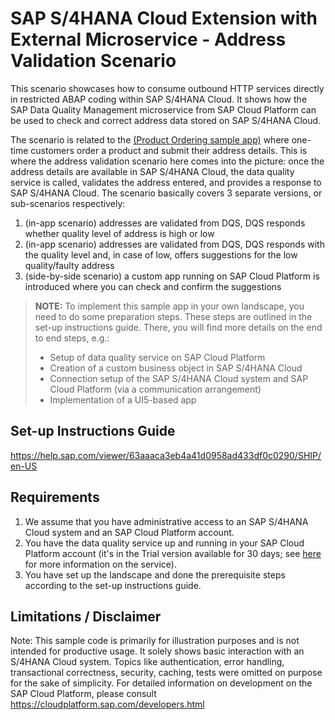# SAP S/4HANA Cloud Extension with External Microservice - Address Validation Scenario 
 		  
This scenario showcases how to consume outbound HTTP services directly in restricted ABAP coding within SAP S/4HANA Cloud.
It shows how the SAP Data Quality Management microservice from SAP Cloud Platform can be used to check and correct address data stored on SAP S/4HANA Cloud.

The scenario is related to the [(Product Ordering sample app)](/https://github.com/SAP/cloud-s4-sample-ext/tree/extorderapp) where one-time customers order a product and submit their address details. This is where the address validation scenario here comes into the picture: once the address details are available in SAP S/4HANA Cloud, the data quality service is called, validates the address entered, and provides a response to SAP S/4HANA Cloud. 
The scenario basically covers 3 separate versions, or sub-scenarios respectively:     
1. (in-app scenario) addresses are validated from DQS, DQS responds whether quality level of address is high or low  
2. (in-app scenario) addresses are validated from DQS, DQS responds with the quality level and, in case of low, offers suggestions for the low quality/faulty address
3. (side-by-side scenario) a custom app running on SAP Cloud Platform is introduced where you can check and confirm the suggestions 

> **NOTE:** To implement this sample app in your own landscape, you need to do some preparation steps. These steps are outlined in the set-up instructions guide. There, you will find more details on the end to end steps, e.g.:
> * Setup of data quality service on SAP Cloud Platform
> * Creation of a custom business object in SAP S/4HANA Cloud
> * Connection setup of the SAP S/4HANA Cloud system and SAP Cloud Platform (via a communication arrangement)
> * Implementation of a UI5-based app

Set-up Instructions Guide
-------------
https://help.sap.com/viewer/63aaaca3eb4a41d0958ad433df0c0290/SHIP/en-US

Requirements
-------------
1. We assume that you have administrative access to an SAP S/4HANA Cloud system and an SAP Cloud Platform account.
2. You have the data quality service up and running in your SAP Cloud Platform account (it's in the Trial version available for 30 days; see [here](https://help.sap.com/viewer/d95546360fea44988eb614718ff7e959/Cloud/en-US) for more information on the service).
3. You have set up the landscape and done the prerequisite steps according to the set-up instructions guide.


Limitations / Disclaimer
------------------------
Note: This sample code is primarily for illustration purposes and is not intended for productive usage. It solely shows basic interaction with an S/4HANA Cloud system. Topics like authentication, error handling, transactional correctness, security, caching, tests were omitted on purpose for the sake of simplicity. For detailed information on development on the SAP Cloud Platform, please consult https://cloudplatform.sap.com/developers.html


